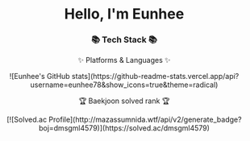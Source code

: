 <div align="center">
	
  # Hello, I'm Eunhee
<!--
**eunhee78/eunhee78** is a ✨ _special_ ✨ repository because its `README.md` (this file) appears on your GitHub profile.

Here are some ideas to get you started:

- 🔭 I’m currently working on ...
- 🌱 I’m currently learning ...
- 👯 I’m looking to collaborate on ...
- 🤔 I’m looking for help with ...
- 💬 Ask me about ...
- 📫 How to reach me: ...
- 😄 Pronouns: ...
- ⚡ Fun fact: ...
-->
<div align="center">
	<h3>📚 Tech Stack 📚</h3>
	<p>✨ Platforms & Languages ✨</p>
</div>
![Eunhee's GitHub stats](https://github-readme-stats.vercel.app/api?username=eunhee78&show_icons=true&theme=radical)
 <br>
 <p>🏆 Baekjoon solved rank 🏆</p>
[![Solved.ac Profile](http://mazassumnida.wtf/api/v2/generate_badge?boj=dmsgml4579)](https://solved.ac/dmsgml4579)
</div>
